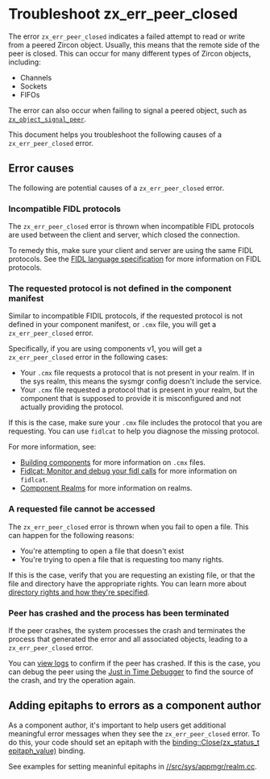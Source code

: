 # Troubleshoot zx_err_peer_closed

The error `zx_err_peer_closed` indicates a failed attempt to read or write
from a peered Zircon object. Usually, this means that the remote side of the
peer is closed. This can occur for many different types of Zircon objects,
including:

* Channels
* Sockets
* FIFOs

The error can also occur when failing to signal a peered object, such as
[`zx_object_signal_peer`](/docs/reference/syscalls/object_signal_peer.md).

This document helps you troubleshoot the following causes
of a `zx_err_peer_closed` error.

## Error causes

The following are potential causes of a `zx_err_peer_closed` error.

### Incompatible FIDL protocols

The `zx_err_peer_closed` error is thrown when
incompatible FIDL protocols are used between
the client and server, which closed the connection.

To remedy this, make sure your client and server are using the same FIDL
protocols. See the [FIDL language specification](/docs/reference/fidl/language/language.md#protocols) for more information
on FIDL protocols.

### The requested protocol is not defined in the component manifest

Similar to incompatible FIDIL protocols, if the requested protocol is
not defined in your component manifest, or `.cmx` file, you will get a
`zx_err_peer_closed` error.

Specifically, if you are using components v1, you will get a `zx_err_peer_closed` error
in the following cases:
  * Your `.cmx` file requests a protocol that is not present in your realm. If
    in the sys realm, this means the sysmgr config doesn't include the service.
  * Your `.cmx` file requested a protocol that is present in your realm, but
    the component that is supposed to provide it is misconfigured and not actually
    providing the protocol.

If this is the case, make sure your `.cmx` file includes the protocol that you are requesting. You
can use `fidlcat` to help you diagnose the missing protocol.

For more information, see:

* [Building components](/docs/development/components/build.md) for more information on `.cmx` files.
* [Fidlcat: Monitor and debug your fidl calls](/docs/development/monitor/fidlcat/README.md) for more
  information on `fidlcat`.
* [Component Realms](/docs/concepts/components/realms.md) for more information on realms.

### A requested file cannot be accessed

The `zx_err_peer_closed` error is thrown when you fail to open a file. This can happen for
the following reasons:

*  You're attempting to open a file that doesn't exist
*  You're trying to open a file that is requesting too many rights.

If this is the case, verify that you are requesting an existing file, or that the file and directory
have the appropriate rights. You can learn more about 
[directory rights and how they're specified](/docs/concepts/components/component_manifests.md#directory-rights).

### Peer has crashed and the process has been terminated

If the peer crashes, the system processes the crash and terminates the process that generated
the error and all associated objects, leading to a `zx_err_peer_closed` error.

You can [view logs](/docs/development/logs/viewing.md) to confirm if the peer
has crashed. If this is the case, you can debug the peer using the
[Just in Time Debugger](/docs/development/debugging/just_in_time_debugging.md) to find
the source of the crash, and try the operation again.

## Adding epitaphs to errors as a component author

As a component author, it's important to help users get additional meaningful error messages
when they see the `zx_err_peer_closed` error. To do this, your code should set
an epitaph with the
[binding::Close(zx_status_t epitaph_value)](/sdk/lib/fidl/cpp/binding.h#199) binding.

See examples for setting meaninful epitaphs in
[//src/sys/appmgr/realm.cc](/src/sys/appmgr/realm.cc).
